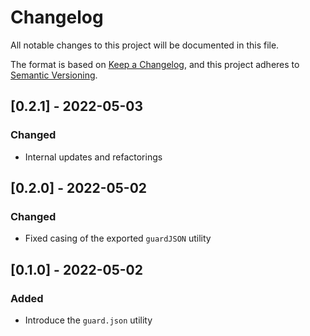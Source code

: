 # Changelog

All notable changes to this project will be documented in this file.

The format is based on [Keep a Changelog](https://keepachangelog.com/en/1.0.0/), and this project adheres to [Semantic Versioning](https://semver.org/spec/v2.0.0.html).

## [0.2.1] - 2022-05-03

### Changed

- Internal updates and refactorings

## [0.2.0] - 2022-05-02

### Changed

- Fixed casing of the exported `guardJSON` utility

## [0.1.0] - 2022-05-02

### Added

- Introduce the `guard.json` utility
